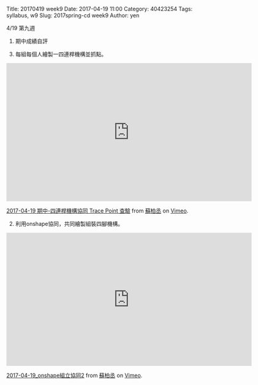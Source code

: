 Title: 20170419 week9
Date: 2017-04-19 11:00
Category: 40423254
Tags: syllabus, w9
Slug: 2017spring-cd week9
Author: yen

4/19 第九週

1. 期中成績自評

<!-- PELICAN_END_SUMMARY -->

3. 每組每個人繪製一四連桿機構並抓點。

<iframe src="https://player.vimeo.com/video/213774522" width="640" height="360" frameborder="0" webkitallowfullscreen mozallowfullscreen allowfullscreen></iframe>
<p><a href="https://vimeo.com/213774522">2017-04-19 期中-四連桿機構協同 Trace Point 查驗</a> from <a href="https://vimeo.com/user45596496">蘇柏丞</a> on <a href="https://vimeo.com">Vimeo</a>.</p>

2. 利用onshape協同，共同繪製組裝四腳機構。

<iframe src="https://player.vimeo.com/video/213789183" width="640" height="347" frameborder="0" webkitallowfullscreen mozallowfullscreen allowfullscreen></iframe>
<p><a href="https://vimeo.com/213789183">2017-04-19_onshape組立協同2</a> from <a href="https://vimeo.com/user45596496">蘇柏丞</a> on <a href="https://vimeo.com">Vimeo</a>.</p>

